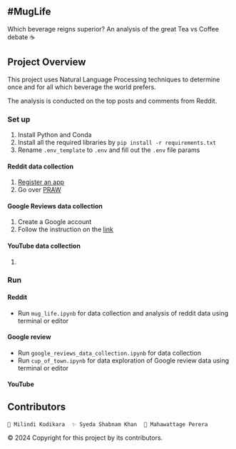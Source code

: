 ## \#MugLife
Which beverage reigns superior? An analysis of the great Tea vs Coffee debate ☕️

## Project Overview
This project uses Natural Language Processing techniques to determine once and for all which beverage the world prefers.

The analysis is conducted on the top posts and comments from Reddit.

### Set up
1. Install Python and Conda 
2. Install all the required libraries by `pip install -r requirements.txt`
3. Rename `.env_template` to `.env` and fill out the `.env` file params


#### Reddit data collection
1. [Register an app](https://www.reddit.com/prefs/apps)
2. Go over [PRAW](https://praw.readthedocs.io/en/stable/index.html)

#### Google Reviews data collection
1. Create a Google account
2. Follow the instruction on the [link](https://developers.google.com/maps/documentation/places/web-service)

#### YouTube data collection
1. 

### Run
#### Reddit 
- Run `mug_life.ipynb` for data collection and analysis of reddit data using terminal or editor

#### Google review
- Run `google_reviews_data_collection.ipynb` for data collection 
- Run `cup_of_town.ipynb` for data exploration of Google review data using terminal or editor

#### YouTube 


## Contributors
`🍃 Milindi Kodikara`&nbsp;&nbsp;&nbsp;&nbsp;`✨ Syeda Shabnam Khan`&nbsp;&nbsp;&nbsp;&nbsp;`🎈 Mahawattage Perera`

© 2024 Copyright for this project by its contributors.
